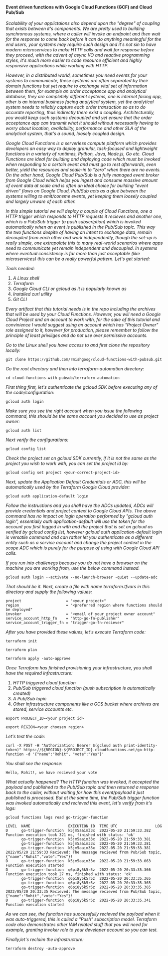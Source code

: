 #### Event driven functions with Google Cloud Functions (GCF) and Cloud Pub/Sub

_Scalability of your applictaions also depend upon the "degree" of coupling that exists between it's components. We are pretty used to building synchronous systems, where a caller will invoke an endpoint and then wait for the response to come back before it can do anything meaningful for the end users, your systems may require such design and it's not sin to have modern microservices to make HTTP calls and wait for response before they proceed, with the advent of async I/O and reactive programming styles, it's much more easier to code resource efficient and highly responsive applications while working with HTTP._

_However, in a distributed world, sometimes you need events for your systems to communicate, these systems are often separated by their domain functions but yet require to exchange vital set of information between them, for example an order acceptance app and analytical database, they are completely different systems, one is internet facing app, other is an internal business facing analytical system, yet the analytical system needs to reliably capture each order transaction so as to do accurate reporting, thus indirectly there exist a coupling. Architecturally, you would keep such systems decoupled and yet ensure that the order acceptance app can transmit what it should without necessarily having to worry about location, availability, performance and other SLA of the analytical system, that's a sound, loosely coupled design._

_Google Cloud Functions is a serverless compute platform which provides developers an easy way to deploy granular, task-focused and lightweight functions in a varierty of runtimes, Python, Java, Node.js, Go etc. Cloud Functions are ideal for building and deploying code which must be invoked when responding to a certain event and must go to rest afterwards, even better, yield the resources and scale-in to "zero" when there are no events._
 _On the other hand, Google Cloud Pub/Sub is a fully managed event broker from Google Cloud which helps you ingest and consume massive amount of event data at scale and is often an ideal choice for building "event driven" flows on Google Cloud, Pub/Sub acts as a glue between the systems willing to emit/consme events, yet keeping them loosely coupled and largely unware of each other._
 
 _In this simple tutorial we will deploy a couple of Cloud Functions, one a HTTP trigger which responds to HTTP requests it recieves and another one, which is a Pub/Sub trigger (a push subscription) which is invoked automatically when an event is published in the Pub/Sub topic. This way the two functions despite of having an intent to exchange data, remain decoupled from each other and work independently, though the set-up is really simple, one extrapolate this to many real-world scenarios where apps need to communicate yet remain independent and decoupled. In systems where eventual consistency is far more than just acceptable (like microservices) this can be a really powerful pattern. Let's get started:_
 
_Tools needed:_
1. _A Linux shell_
2. _Terraform_
3. _Google Cloud CLI or gcloud as it is popularly known as_
4. _Installed curl utility_
5. _Git CLI_

_Every artifact that this tutorial needs is in the repo including the archives that will be used by your Cloud Functions. However, you will need a Google Cloud Project and an account to work with, for the sake of this tutorial and convinience I would suggest using an account which has "Project Owner" role assigned to it, however for production, please remember to follow the principle of least priviliges and do not use over permissive accounts._

_Go to the Linux shell you have access to and first clone the repository locally:_
```
git clone https://github.com/rmishgoog/cloud-functions-with-pubsub.git
```
_Go the root directory and then into terraform-automation directory:_
```
cd cloud-functions-with-pubsub/terraform-automation
```
_First thing first, let's authenticate the gcloud SDK before executing any of the code/configuration:_
```
gcloud auth login
```
_Make sure you see the right account when you issue the following command, this should be the same account you decided to use as project owner:_
```
gcloud auth list
```
_Next verify the configurations:_
```
gcloud config list
```
_Check the project set on gcloud SDK currently, if it is not the same as the project you wish to work with, you can set the project id by:_
```
gcloud config set project <your-correct-project-id>
```
_Next, update the Application Default Credentials or ADC, this will be automatically used by the Terraform Google Cloud provider:_
```
gcloud auth application-default login
```
_Follow the instructions and you shall have the ADCs updated, ADCs will provide credentials and project context to Google Cloud APIs. The above command has no impact on login operation performed by "gcloud auth login", essentially auth application-default will use the token for the account you first logged in with and the project that is set on gcloud as verified by gcloud config list, however gcloud auth application-default login is versatile command and can rather let you authenticate as a different entity such as a service account and change the project context in the scope ADC which is purely for the purpose of using with Google Cloud API calls._

_If you run into challenegs because you do not have a browser on the machine you are working from, use the below command instead._
```
gcloud auth login --activate --no-launch-browser -quiet --update-adc
```
_That should be it. Next, create a file with name terraform.tfvars in this directory and supply the following values:_
```
project                    = "<your project>"
region                     = "<preferred region where functions should be deployed"
invoker                    = "<email of your project owner account"
service_account_http_fn    = "http-go-fn-publisher" 
service_account_trigger_fn = "trigger-go-fn-reciever"
```
_After you have provided these values, let's execute Terraform code:_
```
terraform init
```
```
terraform plan
```
```
terraform apply -auto-approve
```
_Once Terraform has finished provisioning your infrastructure, you shall have the required infrastructure:_
1. _HTTP triggered cloud function_
2. _Pub/Sub triggered cloud function (push subscription is automatically created)_
3. _A Pub/Sub topic_
4. _Other infrastructure components like a GCS bucket where archives are stored, service accounts etc._

```
export PROJECT_ID=<your project id>
```
```
export REGION=<your choosen region>
```
  

_Let's test the code:_
```
curl -X POST -H "Authorization: Bearer $(gcloud auth print-identity-token)" https://${REGION}-${PROJECT_ID}.cloudfunctions.net/go-http-function -d '{"name":"Rohit", "vote":"Yes"}'
```
_You shall see the response:_
```
Hello, Rohit!, we have recieved your vote
```
_What actually happened? The HTTP function was invoked, it accepted the payload and published to the Pub/Sub topic and then returned a response back to the caller, without waiting for how this event/payload it just published is processed. But at the same time, the Pub/Sub trigger function was invoked automatically and recieved this event, let's verify from it's logs:_
```
gcloud functions logs read go-trigger-function
```
```
LEVEL  NAME                 EXECUTION_ID  TIME_UTC                 LOG
D      go-trigger-function  k5jm5aaim33x  2022-05-20 21:59:33.382  Function execution took 321 ms, finished with status: 'ok'
       go-trigger-function  k5jm5aaim33x  2022-05-20 21:59:33.381
       go-trigger-function  k5jm5aaim33x  2022-05-20 21:59:33.381
       go-trigger-function  k5jm5aaim33x  2022-05-20 21:59:33.381  2022/05/20 21:59:33 Recieved: The message recieved from Pub/Sub topic, {"name":"Rohit","vote":"Yes"}!
D      go-trigger-function  k5jm5aaim33x  2022-05-20 21:59:33.063  Function execution started
D      go-trigger-function  q6pi8y5k5r5z  2022-05-20 20:33:35.366  Function execution took 27 ms, finished with status: 'ok'
       go-trigger-function  q6pi8y5k5r5z  2022-05-20 20:33:35.365
       go-trigger-function  q6pi8y5k5r5z  2022-05-20 20:33:35.365
       go-trigger-function  q6pi8y5k5r5z  2022-05-20 20:33:35.365  2022/05/20 20:33:35 Recieved: The message recieved from Pub/Sub topic, {"name":"Rohit","vote":"Yes"}!
D      go-trigger-function  q6pi8y5k5r5z  2022-05-20 20:33:35.341  Function execution started
```
_As we can see, the function has successfully recieved the payload when it was auto-triggered, this is called a "Push" subscription model. Terraform code also demonstrates other IAM related stuff that you will need for example, granting invoker role to your developer account so you can test._

_Finally,let's reclaim the infrastructure:_
```
terraform destroy -auto-approve
```



